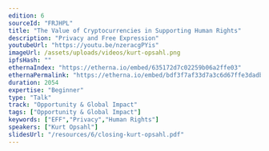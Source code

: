 ```yaml
---
edition: 6
sourceId: "FRJHPL"
title: "The Value of Cryptocurrencies in Supporting Human Rights"
description: "Privacy and Free Expression"
youtubeUrl: "https://youtu.be/nzeracgPYis"
imageUrl: /assets/uploads/videos/kurt-opsahl.png
ipfsHash: ""
ethernaIndex: "https://etherna.io/embed/635172d7c02259b06a2ffe03"
ethernaPermalink: "https://etherna.io/embed/bdf3f7af33d7a3c6d67ffe3dadb7f199379d2b049202b8d98d0cde476236d06a"
duration: 2054
expertise: "Beginner"
type: "Talk"
track: "Opportunity & Global Impact"
tags: ["Opportunity & Global Impact"]
keywords: ["EFF","Privacy","Human Rights"]
speakers: ["Kurt Opsahl"]
slidesUrl: "/resources/6/closing-kurt-opsahl.pdf"
---
```

